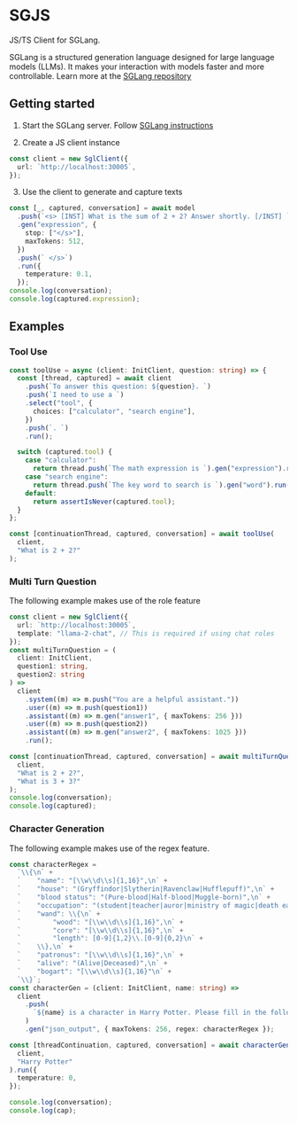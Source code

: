 # SGJS

JS/TS Client for SGLang.

SGLang is a structured generation language designed for large language models (LLMs). It makes your interaction with models faster and more controllable. Learn more at the [SGLang repository](https://github.com/sgl-project/sglang)

## Getting started

1. Start the SGLang server. Follow [SGLang instructions](https://github.com/sgl-project/sglang?tab=readme-ov-file#backend-sglang-runtime-srt)

2. Create a JS client instance

```ts
const client = new SglClient({
  url: `http://localhost:30005`,
});
```

3. Use the client to generate and capture texts

```ts
const [_, captured, conversation] = await model
  .push(`<s> [INST] What is the sum of 2 + 2? Answer shortly. [/INST] `)
  .gen("expression", {
    stop: ["</s>"],
    maxTokens: 512,
  })
  .push(` </s>`)
  .run({
    temperature: 0.1,
  });
console.log(conversation);
console.log(captured.expression);
```

## Examples

### Tool Use

```ts
const toolUse = async (client: InitClient, question: string) => {
  const [thread, captured] = await client
    .push(`To answer this question: ${question}. `)
    .push(`I need to use a `)
    .select("tool", {
      choices: ["calculator", "search engine"],
    })
    .push(`. `)
    .run();

  switch (captured.tool) {
    case "calculator":
      return thread.push(`The math expression is `).gen("expression").run();
    case "search engine":
      return thread.push(`The key word to search is `).gen("word").run();
    default:
      return assertIsNever(captured.tool);
  }
};

const [continuationThread, captured, conversation] = await toolUse(
  client,
  "What is 2 + 2?"
);
```

### Multi Turn Question

The following example makes use of the role feature

```ts
const client = new SglClient({
  url: `http://localhost:30005`,
  template: "llama-2-chat", // This is required if using chat roles
});
const multiTurnQuestion = (
  client: InitClient,
  question1: string,
  question2: string
) =>
  client
    .system((m) => m.push("You are a helpful assistant."))
    .user((m) => m.push(question1))
    .assistant((m) => m.gen("answer1", { maxTokens: 256 }))
    .user((m) => m.push(question2))
    .assistant((m) => m.gen("answer2", { maxTokens: 1025 }))
    .run();

const [continuationThread, captured, conversation] = await multiTurnQuestion(
  client,
  "What is 2 + 2?",
  "What is 3 + 3?"
);
console.log(conversation);
console.log(captured);
```

### Character Generation

The following example makes use of the regex feature.

```ts
const characterRegex =
  `\\{\n` +
  `    "name": "[\\w\\d\\s]{1,16}",\n` +
  `    "house": "(Gryffindor|Slytherin|Ravenclaw|Hufflepuff)",\n` +
  `    "blood status": "(Pure-blood|Half-blood|Muggle-born)",\n` +
  `    "occupation": "(student|teacher|auror|ministry of magic|death eater|order of the phoenix)",\n` +
  `    "wand": \\{\n` +
  `        "wood": "[\\w\\d\\s]{1,16}",\n` +
  `        "core": "[\\w\\d\\s]{1,16}",\n` +
  `        "length": [0-9]{1,2}\\.[0-9]{0,2}\n` +
  `    \\},\n` +
  `    "patronus": "[\\w\\d\\s]{1,16}",\n` +
  `    "alive": "(Alive|Deceased)",\n` +
  `    "bogart": "[\\w\\d\\s]{1,16}"\n` +
  `\\}`;
const characterGen = (client: InitClient, name: string) =>
  client
    .push(
      `${name} is a character in Harry Potter. Please fill in the following information about this character.\n`
    )
    .gen("json_output", { maxTokens: 256, regex: characterRegex });

const [threadContinuation, captured, conversation] = await characterGen(
  client,
  "Harry Potter"
).run({
  temperature: 0,
});

console.log(conversation);
console.log(cap);
```
